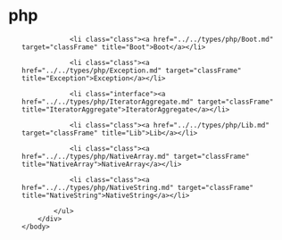 <!DOCTYPE HTML PUBLIC "-//W3C//DTD HTML 4.01 Transitional//EN" "http://www.w3.org/tr/html4/loose.dtd">
<html>
	<head>
		<title>Package php Type List</title>
	</head>
	<body>
		<div class="onepackage" id="types-frame">
			<h1>php</h1>
			<ul class="packages">

				<li class="class"><a href="../../types/php/Boot.md" target="classFrame" title="Boot">Boot</a></li>

				<li class="class"><a href="../../types/php/Exception.md" target="classFrame" title="Exception">Exception</a></li>

				<li class="interface"><a href="../../types/php/IteratorAggregate.md" target="classFrame" title="IteratorAggregate">IteratorAggregate</a></li>

				<li class="class"><a href="../../types/php/Lib.md" target="classFrame" title="Lib">Lib</a></li>

				<li class="class"><a href="../../types/php/NativeArray.md" target="classFrame" title="NativeArray">NativeArray</a></li>

				<li class="class"><a href="../../types/php/NativeString.md" target="classFrame" title="NativeString">NativeString</a></li>

			</ul>
		</div>
	</body>
</html>


